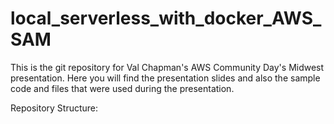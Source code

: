 # local_serverless_with_docker_AWS_SAM
This is the git repository for Val Chapman's AWS Community Day's Midwest presentation. Here you will find the presentation slides and also the sample code and files that were used during the presentation.


Repository Structure:


